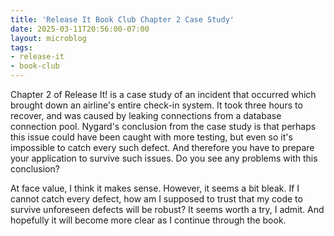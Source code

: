 ```yaml
---
title: 'Release It Book Club Chapter 2 Case Study'
date: 2025-03-11T20:56:00-07:00
layout: microblog
tags:
- release-it
- book-club
---
```


Chapter 2 of Release It! is a case study of an incident that occurred which brought down an airline's entire check-in system. It took three hours to recover, and was caused by leaking connections from a database connection pool. Nygard's conclusion from the case study is that perhaps this issue could have been caught with more testing, but even so it's impossible to catch every such defect. And therefore you have to prepare your application to survive such issues. Do you see any problems with this conclusion?

At face value, I think it makes sense. However, it seems a bit bleak. If I cannot catch every defect, how am I supposed to trust that my code to survive unforeseen defects will be robust? It seems worth a try, I admit. And hopefully it will become more clear as I continue through the book.
